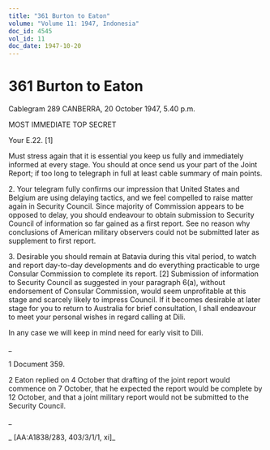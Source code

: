 ```yaml
---
title: "361 Burton to Eaton"
volume: "Volume 11: 1947, Indonesia"
doc_id: 4545
vol_id: 11
doc_date: 1947-10-20
---
```


# 361 Burton to Eaton

Cablegram 289 CANBERRA, 20 October 1947, 5.40 p.m.

MOST IMMEDIATE TOP SECRET

Your E.22. [1]

Must stress again that it is essential you keep us fully and immediately informed at every stage. You should at once send us your part of the Joint Report; if too long to telegraph in full at least cable summary of main points.

2\. Your telegram fully confirms our impression that United States and Belgium are using delaying tactics, and we feel compelled to raise matter again in Security Council. Since majority of Commission appears to be opposed to delay, you should endeavour to obtain submission to Security Council of information so far gained as a first report. See no reason why conclusions of American military observers could not be submitted later as supplement to first report.

3\. Desirable you should remain at Batavia during this vital period, to watch and report day-to-day developments and do everything practicable to urge Consular Commission to complete its report. [2] Submission of information to Security Council as suggested in your paragraph 6(a), without endorsement of Consular Commission, would seem unprofitable at this stage and scarcely likely to impress Council. If it becomes desirable at later stage for you to return to Australia for brief consultation, I shall endeavour to meet your personal wishes in regard calling at Dili.

In any case we will keep in mind need for early visit to Dili.

_

1 Document 359.

2 Eaton replied on 4 October that drafting of the joint report would commence on 7 October, that he expected the report would be complete by 12 October, and that a joint military report would not be submitted to the Security Council.

_

_ [AA:A1838/283, 403/3/1/1, xi]_
